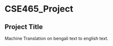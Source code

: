 # CSE465_Project
<h2>Project Title</h2>
  <p>Machine Translation on bengali text to english text.</p>
